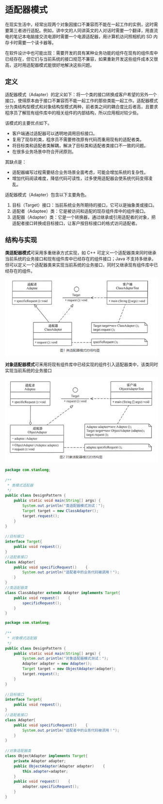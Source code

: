 # 适配器模式

在现实生活中，经常出现两个对象因接口不兼容而不能在一起工作的实例，这时需要第三者进行适配。例如，讲中文的人同讲英文的人对话时需要一个翻译，用直流电的笔记本电脑接交流电源时需要一个电源适配器，用计算机访问照相机的 SD 内存卡时需要一个读卡器等。

在软件设计中也可能出现：需要开发的具有某种业务功能的组件在现有的组件库中已经存在，但它们与当前系统的接口规范不兼容，如果重新开发这些组件成本又很高，这时用适配器模式能很好地解决这些问题。

## 定义

适配器模式（Adapter）的定义如下：将一个类的接口转换成客户希望的另外一个接口，使得原本由于接口不兼容而不能一起工作的那些类能一起工作。适配器模式分为类结构型模式和对象结构型模式两种，前者类之间的耦合度比后者高，且要求程序员了解现有组件库中的相关组件的内部结构，所以应用相对较少些。

该模式的主要优点如下。

- 客户端通过适配器可以透明地调用目标接口。
- 复用了现存的类，程序员不需要修改原有代码而重用现有的适配者类。
- 将目标类和适配者类解耦，解决了目标类和适配者类接口不一致的问题。
- 在很多业务场景中符合开闭原则。

其缺点是：

- 适配器编写过程需要结合业务场景全面考虑，可能会增加系统的复杂性。
- 增加代码阅读难度，降低代码可读性，过多使用适配器会使系统代码变得凌乱。

适配器模式（Adapter）包含以下主要角色。

1. 目标（Target）接口：当前系统业务所期待的接口，它可以是抽象类或接口。
2. 适配者（Adaptee）类：它是被访问和适配的现存组件库中的组件接口。
3. 适配器（Adapter）类：它是一个转换器，通过继承或引用适配者的对象，把适配者接口转换成目标接口，让客户按目标接口的格式访问适配者。

## 结构与实现

**类适配器模式**可采用多重继承方式实现，如 C++ 可定义一个适配器类来同时继承当前系统的业务接口和现有组件库中已经存在的组件接口；Java 不支持多继承，但可以定义一个适配器类来实现当前系统的业务接口，同时又继承现有组件库中已经存在的组件。

![](./doc/14.png)

**对象适配器模式**可釆用将现有组件库中已经实现的组件引入适配器类中，该类同时实现当前系统的业务接口

![](./doc/15.png)

```java
package com.stanlong;

/**
 * 类模式适配器
 */
public class DesignPattern {
    public static void main(String[] args) {
        System.out.println("类适配器模式测试：");
        Target target = new ClassAdapter();
        target.request();
    }
}

//目标接口
interface Target{
    public void request();
}
//适配者接口
class Adapter{
    public void specificRequest()    {
        System.out.println("适配者中的业务代码被调用！");
    }
}
//类适配器类
class ClassAdapter extends Adapter implements Target{
    public void request()    {
        specificRequest();
    }
}
```

```java
package com.stanlong;

/**
 * 对象模式适配器
 */
public class DesignPattern {
    public static void main(String[] args) {
        System.out.println("对象适配器模式测试：");
        Adapter adapter = new Adapter();
        Target target = new ObjectAdapter(adapter);
        target.request();
    }
}

//目标接口
interface Target{
    public void request();
}
//适配者接口
class Adapter{
    public void specificRequest()    {
        System.out.println("适配者中的业务代码被调用！");
    }
}

//对象适配器类
class ObjectAdapter implements Target{
    private Adapter adapter;
    public ObjectAdapter(Adapter adapter)    {
        this.adapter=adapter;
    }
    public void request()    {
        adapter.specificRequest();
    }
}
```

